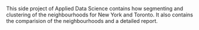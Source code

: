This side project of Applied Data Science contains how segmenting and clustering of the neighbourhoods for New York and Toronto.
It also contains the comparision of the neighbourhoods and a detailed report.
